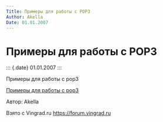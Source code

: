 ```yaml
---
Title: Примеры для работы с POP3
Author: Akella
Date: 01.01.2007
---
```



Примеры для работы с POP3
=========================

::: {.date}
01.01.2007
:::

Примеры для работы с pop3

[Примеры для работы с pop3](/zip/pop3.zip)

Автор: Akella

Взято с Vingrad.ru <https://forum.vingrad.ru>

